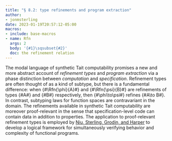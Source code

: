 ```yaml
---
title: "§ 8.2: type refinements and program extraction"
author:
- jonmsterling
date: 2023-01-19T20:57:12-05:00
macros: 
- include: base-macros
- name: Rfn
  args: 2
  body: '{#1}\sqsubset{#2}'
  doc: the refinement relation
---
```


The modal language of synthetic Tait computability promises a new and more abstract account of *refinement types* and *program extraction* via a phase distinction between *computation* and *specification*. Refinement types are often thought of as a kind of subtype, but there is a fundamental difference: when {#\Rfn{\phi}{A}#} and {#\Rfn{\psi}{B}#} are refinements of types {#A#} and {#B#} respectively, then {#\phi\to\psi#} refines {#A\to B#}. In contrast, subtyping laws for function spaces are contravariant in the domain. The refinements available in synthetic Tait computability are moreover proof-relevant in the sense that specification-level code can contain data in addition to properties. The application to proof-relevant refinement types is employed by [Niu, Sterling, Grodin, and Harper](niu-sterling-grodin-harper-2022) to develop a logical framework for simultaneously verifying behavior and complexity of functional programs.
